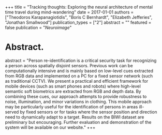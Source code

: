 +++
title = "Tracking thoughts: Exploring the neural architecture of mental time travel during mind-wandering"
date = 2017-01-01
authors = ["Theodoros Karapanagiotidis", "Boris C Bernhardt", "Elizabeth Jefferies", "Jonathan Smallwood"]
publication_types = ["2"]
abstract = ""
featured = false
publication = "*Neuroimage*"

# Abstract.
abstract = "Person re-identification is a critical security task for recognizing a person across spatially disjoint sensors. Previous work can be computationally intensive and is mainly based on low-level cues extracted from RGB data and implemented on a PC for a fixed sensor network (such as traditional CCTV). We present a practical and efficient framework for mobile devices (such as smart phones and robots) where high-level semantic soft biometrics are extracted from RGB and depth data. By combining these cues, our approach attempts to provide robustness to noise, illumination, and minor variations in clothing. This mobile approach may be particularly useful for the identification of persons in areas ill-served by fixed sensors or for tasks where the sensor position and direction need to dynamically adapt to a target. Results on the BIWI dataset are preliminary but encouraging. Further evaluation and demonstration of the system will be available on our website."
+++

